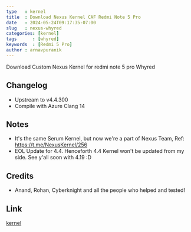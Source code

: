 ```yaml
---
type   : kernel
title  : Download Nexus Kernel CAF Redmi Note 5 Pro
date   : 2024-05-24T09:17:35-07:00
slug   : nexus-whyred
categories: [kernel]
tags      : [whyred]
keywords  : [Redmi 5 Pro]
author : arnavpuranik
---
```


Download Custom Nexus Kernel for redmi note 5 pro Whyred

## Changelog
- Upstream to v4.4.300
- Compile with Azure Clang 14

## Notes
- It's the same Serum Kernel, but now we're a part of Nexus Team, Ref: https://t.me/NexusKernel/256
- EOL Update for 4.4. Henceforth 4.4 Kernel won't be updated from my side. See y'all soon with 4.19 :D

## Credits
- Anand, Rohan, Cyberknight and all the people who helped and tested! 


## Link
[kernel](https://downloads.nexuskernel.workers.dev/0:/whyred/4.4/Nexus-whyred-STABLE-EOL.zip)
